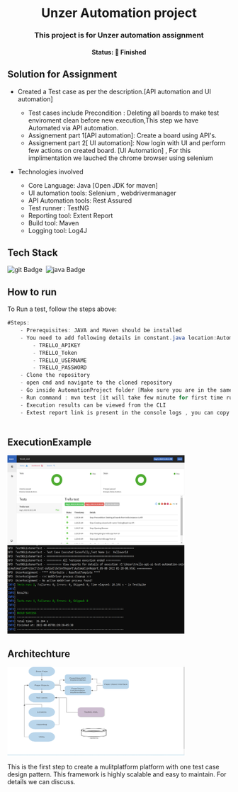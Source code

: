 <h1 align="center">
	Unzer Automation project
</h1>

<h3 align="center">
	This project is for Unzer automation assignment
</h3>

<h4 align="center">
	Status: 🚀 Finished
</h4>

## Solution for Assignment
 - Created a Test case as per the description.[API automation and UI automation]
   - Test cases include Precondition : Deleting all boards to make test enviroment clean before new execution,This step we have   Automated via API automation.
   - Assignement part 1[API automation]: Create a board using API's.
   - Assignement part 2[ UI automation]: Now login with UI and perform few actions on created board. [UI Automation] , For this implimentation we lauched the    chrome browser using selenium

- Technologies involved
    - Core Language: Java [Open JDK for maven]
    - UI automation tools: Selenium , webdrivermanager
    - API Automation tools: Rest Assured
    - Test runner : TestNG
    - Reporting tool: Extent Report
    - Build tool: Maven 
    - Logging tool: Log4J

## Tech Stack
<img src="https://img.shields.io/badge/Git-05122A?style=flat&logo=git" alt="git Badge" height="25">&nbsp;
<img src="https://img.shields.io/badge/Java-05122A?style=flat&logo=java" alt="java Badge" height="25">&nbsp;

## How to run
To Run a test, follow the steps above:
```JAVA
#Steps:
    - Prerequisites: JAVA and Maven should be installed
    - You need to add following details in constant.java location:AutomationProject\src\test\java\utils
        - TRELLO_APIKEY
        - TRELLO_Token
        - TRELLO_USERNAME
        - TRELLO_PASSWORD
    - Clone the repository
    - open cmd and navigate to the cloned repository
    - Go inside AutomationProject folder [Make sure you are in the same directory where we have Pom.xml]
    - Run command : mvn test [it will take few minute for first time run]
    - Execution results can be viewed from the CLI
    - Extest report link is present in the console logs , you can copy paste and open it in browser
    

```
## ExecutionExample
<img src="/images/ReportExample.png" alt="extent report image" height="200" width="400">&nbsp;
<img src="/images/executionData.png" alt="execution image" height="200" width="400">&nbsp;


## Architechture
<img src="/images/Architecture.png" alt="execution image" height="200" width="400">&nbsp;

This is the first step to create a mulitplatform platform with one test case design pattern.
This framework is highly scalable and easy to maintain.
For details we can discuss.
